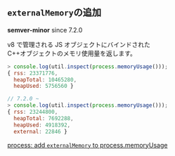 ## `externalMemory`の追加

**semver-minor** since 7.2.0

v8 で管理される JS オブジェクトにバインドされた  
C++オブジェクトのメモリ使用量を返します。

```js
> console.log(util.inspect(process.memoryUsage()));
{ rss: 23371776,
  heapTotal: 10465280,
  heapUsed: 5756560 }

// 7.2.0 ~
> console.log(util.inspect(process.memoryUsage()));
{ rss: 23244800,
  heapTotal: 7692288,
  heapUsed: 4918392,
  external: 22846 }
```

[process: add `externalMemory` to process.memoryUsage](https://github.com/nodejs/node/pull/9587)
